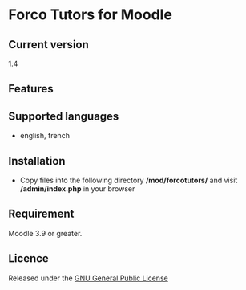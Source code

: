 # Forco Tutors for Moodle #

## Current version ##

1.4

## Features ##


## Supported languages ##
- english, french

## Installation ##

- Copy files into the following directory **/mod/forcotutors/** and visit **/admin/index.php** in your browser

## Requirement ##

Moodle 3.9 or greater.

## Licence ##

Released under the [GNU General Public License](https://opensource.org/licenses/GPL-3.0)
